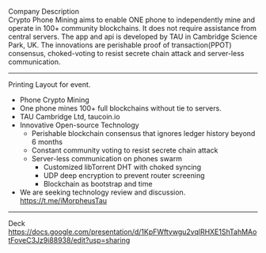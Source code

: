 Company Description <br>
Crypto Phone Mining aims to enable ONE phone to independently mine and operate in 100+ community blockchains. It does not require assistance from central servers. The app and api is developed by TAU in Cambridge Science Park, UK. The innovations are perishable proof of transaction(PPOT) consensus, choked-voting to resist secrete chain attack and server-less communication. 

---
Printing Layout for event.

* Phone Crypto Mining
* One phone mines 100+ full blockchains without tie to servers.
* TAU Cambridge Ltd, taucoin.io
* Innovative Open-source Technology
  * Perishable blockchain consensus that ignores ledger history beyond 6 months
  * Constant community voting to resist secrete chain attack
  * Server-less communication on phones swarm 
    * Customized libTorrent DHT with choked syncing
    * UDP deep encryption to prevent router screening
    * Blockchain as bootstrap and time
* We are seeking technology review and discussion. https://t.me/iMorpheusTau

---
Deck
https://docs.google.com/presentation/d/1KpFWftvwgu2vqlRHXE1ShTahMAotFoveC3Jz9i88938/edit?usp=sharing
